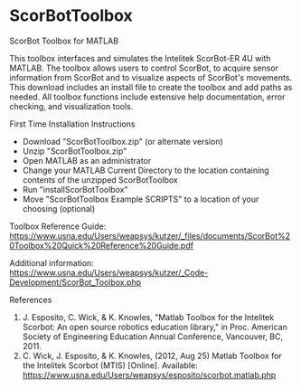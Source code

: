 # ScorBotToolbox
ScorBot Toolbox for MATLAB

This toolbox interfaces and simulates the Intelitek ScorBot-ER 4U with MATLAB. The toolbox allows users to control ScorBot, to acquire sensor information from ScorBot and to visualize aspects of ScorBot's movements. This download includes an install file to create the toolbox and add paths as needed. All toolbox functions include extensive help documentation, error checking, and visualization tools. 

First Time Installation Instructions
- Download "ScorBotToolbox.zip" (or alternate version)
- Unzip "ScorBotToolbox.zip"
- Open MATLAB as an administrator
- Change your MATLAB Current Directory to the location containing contents of the unzipped ScorBotToolbox
- Run "installScorBotToolbox"
- Move "ScorBotToolbox Example SCRIPTS" to a location of your choosing (optional)

Toolbox Reference Guide: 
https://www.usna.edu/Users/weapsys/kutzer/_files/documents/ScorBot%20Toolbox%20Quick%20Reference%20Guide.pdf 

Additional information: 
https://www.usna.edu/Users/weapsys/kutzer/_Code-Development/ScorBot_Toolbox.php 

References
1. J. Esposito, C. Wick, & K. Knowles, "Matlab Toolbox for the Intelitek Scorbot: An open source robotics education library," in Proc. American Society of Engineering Education Annual Conference, Vancouver, BC, 2011.
2. C. Wick, J. Esposito, & K. Knowles, (2012, Aug 25) Matlab Toolbox for the Intelitek Scorbot (MTIS) [Online]. Available: https://www.usna.edu/Users/weapsys/esposito/scorbot.matlab.php
